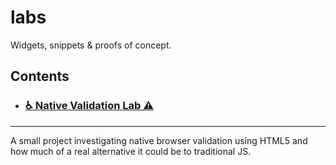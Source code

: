 # labs
Widgets, snippets &amp; proofs of concept.

## Contents


- ### [♿️   Native Validation Lab ⚠️ ](https://github.com/rycu/labs/tree/master/native-validation)
--------
A small project investigating native browser validation using HTML5 and how much of a real alternative it could be to traditional JS.
